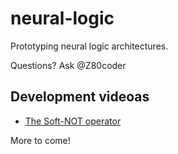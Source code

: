# neural-logic

Prototyping neural logic architectures.

Questions? Ask @Z80coder

## Development videoas

- [The Soft-NOT operator](https://drive.google.com/file/d/1C9egUO9SWSXba7VEqqUPfECYXeLFf5g0/view?usp=sharing)

More to come!





